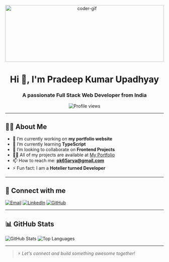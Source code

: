 <p align="center">
  <img src="https://media0.giphy.com/media/qgQUggAC3Pfv687qPC/giphy.gif" alt="coder-gif" width="100%" height="180" />
</p>

<h1 align="center">Hi 👋, I'm <strong>Pradeep Kumar Upadhyay</strong></h1>
<h3 align="center"><strong>A passionate Full Stack Web Developer from India</strong></h3>

<p align="center">
  <img src="https://komarev.com/ghpvc/?username=pk65arya&label=Profile%20views&color=0e75b6&style=flat" alt="Profile views" />
</p>

---

## 🙋‍♂️ About Me

- 🔭 I’m currently working on **my portfolio website**
- 🌱 I’m currently learning **TypeScript**
- 👯 I’m looking to collaborate on **Frontend Projects**
- 👨‍💻 All of my projects are available at [My Portfolio](https://pk65arya.github.io/pradeep-portfolio)
- 📫 How to reach me: **pk65arya@gmail.com**
- ⚡ Fun fact: I am a **Hotelier turned Developer**

---

## 🤝 Connect with me

<p align="left">
  <a href="mailto:pk65arya@gmail.com" target="_blank"><img alt="Email" src="https://img.shields.io/badge/Gmail-pk65arya%40gmail.com-red?style=flat-square&logo=gmail"></a>
  <a href="https://www.linkedin.com/in/pradeep-kumar-upadhyay-827320217/" target="_blank"><img alt="LinkedIn" src="https://img.shields.io/badge/LinkedIn-Pradeep%20Kumar%20Upadhyay-blue?style=flat-square&logo=linkedin"></a>
  <a href="https://github.com/pk65arya" target="_blank"><img alt="GitHub" src="https://img.shields.io/badge/GitHub-pk65arya-black?style=flat-square&logo=github"></a>
</p>

---

## 📊 GitHub Stats

<p align="left">
  <img src="https://github-readme-stats.vercel.app/api?username=pk65arya&show_icons=true&theme=tokyonight" alt="GitHub Stats" />
  <img src="https://github-readme-stats.vercel.app/api/top-langs/?username=pk65arya&layout=compact&theme=tokyonight" alt="Top Languages" />
</p>

---

> ⚡ *Let's connect and build something awesome together!*
